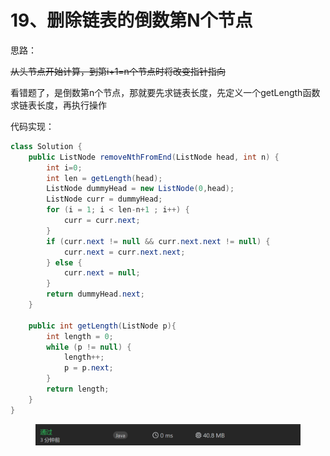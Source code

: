 # 19、删除链表的倒数第N个节点

思路：

~~从头节点开始计算，到第i+1=n个节点时将改变指针指向~~

看错题了，是倒数第n个节点，那就要先求链表长度，先定义一个getLength函数求链表长度，再执行操作

代码实现：

```java
class Solution {
    public ListNode removeNthFromEnd(ListNode head, int n) {
        int i=0;
        int len = getLength(head);
        ListNode dummyHead = new ListNode(0,head);
        ListNode curr = dummyHead;
        for (i = 1; i < len-n+1 ; i++) {
            curr = curr.next;
        }
        if (curr.next != null && curr.next.next != null) {
            curr.next = curr.next.next;
        } else {
            curr.next = null;
        }
        return dummyHead.next;
    }

    public int getLength(ListNode p){
        int length = 0;
        while (p != null) {
            length++;
            p = p.next;
        }
        return length;
    }
}
```

<figure><img src="../../.gitbook/assets/image (2) (1).png" alt=""><figcaption></figcaption></figure>
